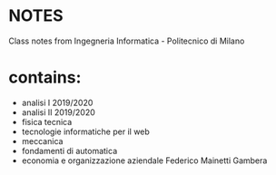 # NOTES
Class notes from Ingegneria Informatica - Politecnico di Milano
# contains:
- analisi I 2019/2020
- analisi II 2019/2020
- fisica tecnica
- tecnologie informatiche per il web
- meccanica
- fondamenti di automatica
- economia e organizzazione aziendale
Federico Mainetti Gambera